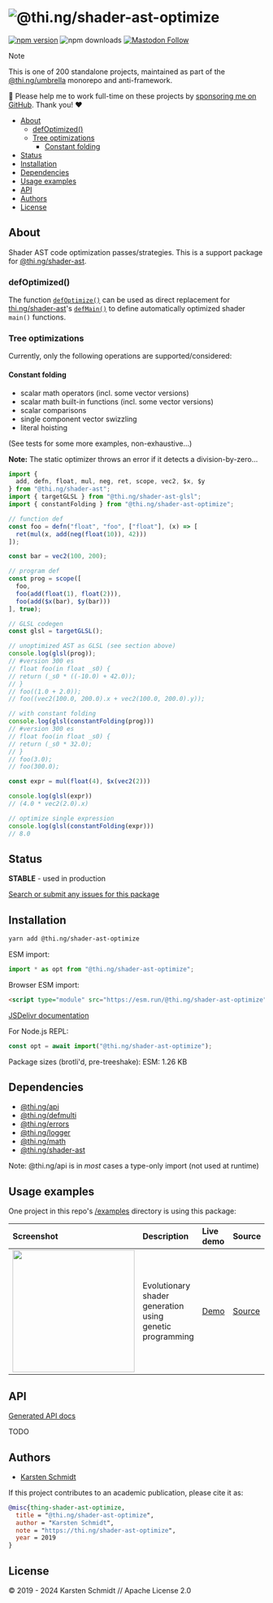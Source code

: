 <!-- This file is generated - DO NOT EDIT! -->
<!-- Please see: https://github.com/thi-ng/umbrella/blob/develop/CONTRIBUTING.md#changes-to-readme-files -->
# ![@thi.ng/shader-ast-optimize](https://media.thi.ng/umbrella/banners-20230807/thing-shader-ast-optimize.svg?98682bff)

[![npm version](https://img.shields.io/npm/v/@thi.ng/shader-ast-optimize.svg)](https://www.npmjs.com/package/@thi.ng/shader-ast-optimize)
![npm downloads](https://img.shields.io/npm/dm/@thi.ng/shader-ast-optimize.svg)
[![Mastodon Follow](https://img.shields.io/mastodon/follow/109331703950160316?domain=https%3A%2F%2Fmastodon.thi.ng&style=social)](https://mastodon.thi.ng/@toxi)

> [!NOTE]
> This is one of 200 standalone projects, maintained as part
> of the [@thi.ng/umbrella](https://github.com/thi-ng/umbrella/) monorepo
> and anti-framework.
>
> 🚀 Please help me to work full-time on these projects by [sponsoring me on
> GitHub](https://github.com/sponsors/postspectacular). Thank you! ❤️

- [About](#about)
  - [defOptimized()](#defoptimized)
  - [Tree optimizations](#tree-optimizations)
    - [Constant folding](#constant-folding)
- [Status](#status)
- [Installation](#installation)
- [Dependencies](#dependencies)
- [Usage examples](#usage-examples)
- [API](#api)
- [Authors](#authors)
- [License](#license)

## About

Shader AST code optimization passes/strategies. This is a support package for [@thi.ng/shader-ast](https://github.com/thi-ng/umbrella/tree/develop/packages/shader-ast).

### defOptimized()

The function
[`defOptimize()`](https://docs.thi.ng/umbrella/shader-ast-optimize/functions/defOptimized.html)
can be used as direct replacement for [thi.ng/shader-ast]()'s
[`defMain()`](https://docs.thi.ng/umbrella/shader-ast/functions/defMain.html) to
define automatically optimized shader `main()` functions.

### Tree optimizations

Currently, only the following operations are supported/considered:

#### Constant folding

- scalar math operators (incl. some vector versions)
- scalar math built-in functions (incl. some vector versions)
- scalar comparisons
- single component vector swizzling
- literal hoisting

(See tests for some more examples, non-exhaustive...)

**Note:** The static optimizer throws an error if it detects a division-by-zero...

```ts tangle:export/readme1.ts
import {
  add, defn, float, mul, neg, ret, scope, vec2, $x, $y
} from "@thi.ng/shader-ast";
import { targetGLSL } from "@thi.ng/shader-ast-glsl";
import { constantFolding } from "@thi.ng/shader-ast-optimize";

// function def
const foo = defn("float", "foo", ["float"], (x) => [
  ret(mul(x, add(neg(float(10)), 42)))
]);

const bar = vec2(100, 200);

// program def
const prog = scope([
  foo,
  foo(add(float(1), float(2))),
  foo(add($x(bar), $y(bar)))
], true);

// GLSL codegen
const glsl = targetGLSL();

// unoptimized AST as GLSL (see section above)
console.log(glsl(prog));
// #version 300 es
// float foo(in float _s0) {
// return (_s0 * ((-10.0) + 42.0));
// }
// foo((1.0 + 2.0));
// foo((vec2(100.0, 200.0).x + vec2(100.0, 200.0).y));

// with constant folding
console.log(glsl(constantFolding(prog)))
// #version 300 es
// float foo(in float _s0) {
// return (_s0 * 32.0);
// }
// foo(3.0);
// foo(300.0);

const expr = mul(float(4), $x(vec2(2)))

console.log(glsl(expr))
// (4.0 * vec2(2.0).x)

// optimize single expression
console.log(glsl(constantFolding(expr)))
// 8.0
```

## Status

**STABLE** - used in production

[Search or submit any issues for this package](https://github.com/thi-ng/umbrella/issues?q=%5Bshader-ast-optimize%5D+in%3Atitle)

## Installation

```bash
yarn add @thi.ng/shader-ast-optimize
```

ESM import:

```ts
import * as opt from "@thi.ng/shader-ast-optimize";
```

Browser ESM import:

```html
<script type="module" src="https://esm.run/@thi.ng/shader-ast-optimize"></script>
```

[JSDelivr documentation](https://www.jsdelivr.com/)

For Node.js REPL:

```js
const opt = await import("@thi.ng/shader-ast-optimize");
```

Package sizes (brotli'd, pre-treeshake): ESM: 1.26 KB

## Dependencies

- [@thi.ng/api](https://github.com/thi-ng/umbrella/tree/develop/packages/api)
- [@thi.ng/defmulti](https://github.com/thi-ng/umbrella/tree/develop/packages/defmulti)
- [@thi.ng/errors](https://github.com/thi-ng/umbrella/tree/develop/packages/errors)
- [@thi.ng/logger](https://github.com/thi-ng/umbrella/tree/develop/packages/logger)
- [@thi.ng/math](https://github.com/thi-ng/umbrella/tree/develop/packages/math)
- [@thi.ng/shader-ast](https://github.com/thi-ng/umbrella/tree/develop/packages/shader-ast)

Note: @thi.ng/api is in _most_ cases a type-only import (not used at runtime)

## Usage examples

One project in this repo's
[/examples](https://github.com/thi-ng/umbrella/tree/develop/examples)
directory is using this package:

| Screenshot                                                                                                            | Description                                              | Live demo                                            | Source                                                                            |
|:----------------------------------------------------------------------------------------------------------------------|:---------------------------------------------------------|:-----------------------------------------------------|:----------------------------------------------------------------------------------|
| <img src="https://raw.githubusercontent.com/thi-ng/umbrella/develop/assets/examples/shader-ast-evo.jpg" width="240"/> | Evolutionary shader generation using genetic programming | [Demo](https://demo.thi.ng/umbrella/shader-ast-evo/) | [Source](https://github.com/thi-ng/umbrella/tree/develop/examples/shader-ast-evo) |

## API

[Generated API docs](https://docs.thi.ng/umbrella/shader-ast-optimize/)

TODO

## Authors

- [Karsten Schmidt](https://thi.ng)

If this project contributes to an academic publication, please cite it as:

```bibtex
@misc{thing-shader-ast-optimize,
  title = "@thi.ng/shader-ast-optimize",
  author = "Karsten Schmidt",
  note = "https://thi.ng/shader-ast-optimize",
  year = 2019
}
```

## License

&copy; 2019 - 2024 Karsten Schmidt // Apache License 2.0
